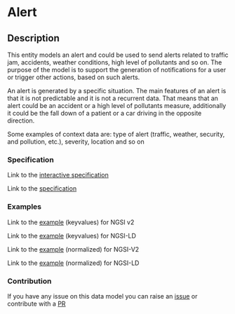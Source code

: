 # Alert

## Description 

This entity models an alert and could be used to send alerts related to traffic
jam, accidents, weather conditions, high level of pollutants and so on. The
purpose of the model is to support the generation of notifications for a user or
trigger other actions, based on such alerts.

An alert is generated by a specific situation. The main features of an alert is
that it is not predictable and it is not a recurrent data. That means that an
alert could be an accident or a high level of pollutants measure, additionally
it could be the fall down of a patient or a car driving in the opposite
direction.

Some examples of context data are: type of alert (traffic, weather, security,
and pollution, etc.), severity, location and so on

### Specification

Link to the [interactive specification](https://swagger.lab.fiware.org/?url=https://smart-data-models.github.io/dataModel.Alert/Alert/swagger.yaml)

Link to the [specification](https://github.com/smart-data-models/dataModel.Alert/blob/master/Alert/doc/spec.md)
### Examples

Link to the [example](https://smart-data-models.github.io/dataModel.Alert/Alert/examples/example.json) (keyvalues) for NGSI v2

Link to the [example](https://smart-data-models.github.io/dataModel.Alert/Alert/examples/example.jsonld) (keyvalues) for NGSI-LD

Link to the [example](https://smart-data-models.github.io/dataModel.Alert/Alert/examples/example-normalized.json) (normalized) for NGSI-V2

Link to the [example](https://smart-data-models.github.io/dataModel.Alert/Alert/examples/example-normalized.jsonld) (normalized) for NGSI-LD
### Contribution

 If you have any issue on this data model you can raise an [issue](https://github.com/smart-data-models/dataModel.Alert/issues)  or contribute with a [PR](https://github.com/smart-data-models/dataModel.Alert/pulls)